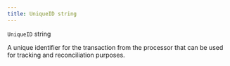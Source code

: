 ```yaml
---
title: UniqueID string
---
```


`UniqueID` string

A unique identifier for the transaction from the processor that can be used for tracking and reconciliation purposes.
